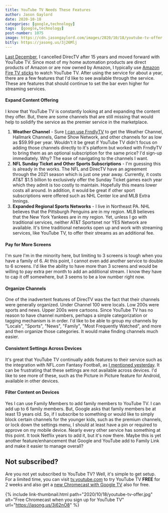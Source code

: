```yaml
---
title: YouTube TV Needs These Features
author: Jason Gaylord
date: 2020-10-18
categories: [google,technology]
tags:  [google,technology]
post-number: 1075
image: https://cdn.jasongaylord.com/images/2020/10/18/youtube-tv-offer.jpg
bitly: https://jasong.us/3j26Mlj
---
```


[Last December](https://jasong.us/358T4Gx), I cancelled DirecTV after 15 years and moved forward with YouTube TV. Since most of my home automation products are direct products of Amazon or are now owned by Amazon, I typically use [Amazon Fire TV sticks](https://www.amazon.com/Fire-TV-Stick-4K-with-Alexa-Voice-Remote/dp/B079QHML21/ref=as_li_ss_tl?crid=204IQEPGYR3A7&keywords=amazon+4k+fire+stick&qid=1577807859&sprefix=Amazon+4k,aps,148&sr=8-3&linkCode=ll1&tag=jasongaylor01-20&linkId=1e116b57a588c3a4f23c4367ef5c3bda&language=en_US) to watch YouTube TV. After using the service for about a year, there are a few features that I'd like to see available through the service. These are features that should continue to set the bar even higher for streaming services.

#### Expand Content Offering
I know that YouTube TV is constantly looking at and expanding the content they offer. But, there are some channels that are still missing that would help to solidify the service as the premier service in the marketplace.

1. **Weather Channel** - Sure [I can use FrndlyTV](https://jasong.us/2QxcAr4) to get the Weather Channel, Hallmark Channels, Game Show Network, and other channels for as low as $59.99 per year. Wouldn't it be great if YouTube TV didn't focus on adding those channels directly to it's platform but worked with FrndlyTV to bring them as an optional subscription for the same price? I'd sign-up immediately. Why? The ease of navigating to the channels I want. 
2. **NFL Sunday Ticket and Other Sports Subscriptions** - I'm guessing this is already in the works. The NFL and DirecTV have an agreement through the 2021 season which is just one year away. Currently, it costs AT&T $1.5 billion to exclusively offer the Sunday Ticket games each year which they admit is too costly to maintain. Hopefully this means lower costs all around. In addition, it would be great if other sport subscriptions were offered such as NHL Center Ice and MLB Extra Innings.
3. **Expanded Regional Sports Networks** - I live in Northeast PA. NHL believes that the Pittsburgh Penguins are in my region. MLB believes that the New York Yankees are in my region. Yet, unless I go with traditional services, neither AT&T Sportsnet nor YES Network are available. It's time traditional networks open up and work with streaming services, like YouTube TV, to offer their streams as an additional fee.

#### Pay for More Screens
I'm sure I'm in the minority here, but limiting to 3 screens is tough when you have a family of 6. At this point, I cannot even add another service to double to 6 screens. I'd like the ability to have more than 3 screens and would be willing to pay extra per month to add an additional stream. I know they have to cap it off somewhere, but 3 seems to be a low number right now.

#### Organize Channels
One of the inadvertent features of DirecTV was the fact that their channels were generally organized. Under Channel 100 were locals. Low 200s were sports and news. Upper 200s were cartoons. Since YouTube TV has no reason to have channel numbers, perhaps a simple categorization or tagging mechanism is in order. I'd like to be able to group my channels by "Locals", "Sports", "News", "Family", "Most Frequently Watched", and more and then organize those categories. It would make finding channels much easier.

#### Consistent Settings Across Devices
It's great that YouTube TV continually adds features to their service such as the integration with NFL.com Fantasy Football, as [I mentioned yesterday](https://jasong.us/344tViX). It can be frustrating that these settings are not available across devices. I'd like to see more of these, such as the Picture in Picture feature for Android, available in other devices.

#### Filter Content on Devices
Yes I can use Family Members to add family members to YouTube TV. I can add up to 6 family members. But, Google asks that family members be at least 13 years old. So, if I subscribe to something or would like to simply block certain channels for the younger kids, such as the premium channels, or lock down the settings menu, I should at least have a pin or required to approve on my mobile device. Nearly every other service has something at this point. It took Netflix years to add it, but it's now there. Maybe this is yet another feature/enhancement that Google and YouTube add to Family Link and make it easier to manage overall?

## Not subscribed?
Are you not yet subscribed to YouTube TV? Well, it's simple to get setup. For a limited time, you can visit [tv.youtube.com](https://jasong.us/3j62nO8) to try YouTube TV **FREE** for 2 weeks and also get a [new Chromecast with Google TV](https://www.amazon.com/s/ref=as_li_ss_tl?k=Chromecast&rh=p_89:Google&dc&qid=1602869510&rnid=2528832011&ref=sr_nr_p_89_1&linkCode=ll2&tag=jasongaylor01-20&linkId=4e270f207032ac10679073303aa2fc85&language=en_US) also for free.

{% include link-thumbnail.html path="2020/10/18/youtube-tv-offer.jpg" alt="Free Chromecast when you sign up for YouTube TV" url="https://jasong.us/3j62nO8" %}